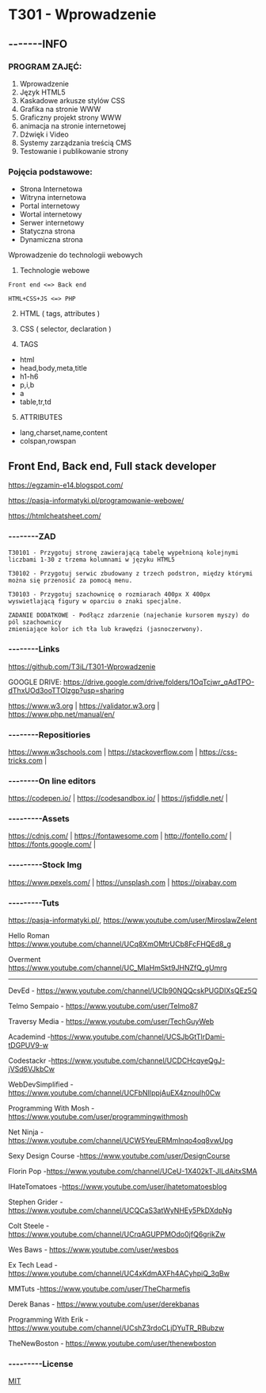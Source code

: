 # T301 - Wprowadzenie
## -------INFO

### PROGRAM ZAJĘĆ:
1. Wprowadzenie
2. Język HTML5
3. Kaskadowe arkusze stylów CSS
4. Grafika na stronie WWW
5. Graficzny projekt strony WWW
6. animacja na stronie internetowej
7. Dźwięk i Video
8. Systemy zarządzania treścią CMS
9. Testowanie i publikowanie strony

### Pojęcia podstawowe:
- Strona Internetowa
- Witryna internetowa
- Portal internetowy
- Wortal internetowy
- Serwer internetowy
- Statyczna strona
- Dynamiczna strona

Wprowadzenie do technologii webowych

1. Technologie webowe
```
Front end <=> Back end

HTML+CSS+JS <=> PHP
```
2. HTML ( tags, attributes )
3. CSS ( selector, declaration )

4. TAGS

* html
* head,body,meta,title
* h1-h6
* p,i,b
* a
* table,tr,td

5. ATTRIBUTES
* lang,charset,name,content
* colspan,rowspan

## Front End, Back end, Full stack developer

https://egzamin-e14.blogspot.com/

https://pasja-informatyki.pl/programowanie-webowe/

https://htmlcheatsheet.com/ 

### --------ZAD
```
T30101 - Przygotuj stronę zawierającą tabelę wypełnioną kolejnymi liczbami 1-30 z trzema kolumnami w języku HTML5

T30102 - Przygotuj serwic zbudowany z trzech podstron, między którymi można się przenosić za pomocą menu.

T30103 - Przygotuj szachownicę o rozmiarach 400px X 400px wyswietlającą figury w oparciu o znaki specjalne.

ZADANIE DODATKOWE - Podłącz zdarzenie (najechanie kursorem myszy) do pól szachownicy 
zmieniające kolor ich tła lub krawędzi (jasnoczerwony).
```
### --------Links
https://github.com/T3iL/T301-Wprowadzenie

GOOGLE DRIVE: https://drive.google.com/drive/folders/1OqTcjwr_qAdTPO-dThxUOd3ooTTOlzgp?usp=sharing

https://www.w3.org | https://validator.w3.org | https://www.php.net/manual/en/
### --------Repositiories
https://www.w3schools.com | https://stackoverflow.com | https://css-tricks.com |
### --------On line editors
https://codepen.io/ | https://codesandbox.io/ | https://jsfiddle.net/ |
### ---------Assets
https://cdnjs.com/ | https://fontawesome.com | http://fontello.com/ | https://fonts.google.com/ |
### ---------Stock Img
https://www.pexels.com/ | https://unsplash.com | https://pixabay.com
### ---------Tuts
https://pasja-informatyki.pl/, https://www.youtube.com/user/MiroslawZelent

Hello Roman https://www.youtube.com/channel/UCq8XmOMtrUCb8FcFHQEd8_g

Overment https://www.youtube.com/channel/UC_MIaHmSkt9JHNZfQ_gUmrg

-------------------------------------

DevEd - https://www.youtube.com/channel/UClb90NQQcskPUGDIXsQEz5Q 

Telmo Sempaio - https://www.youtube.com/user/Telmo87

Traversy Media - https://www.youtube.com/user/TechGuyWeb

Academind -https://www.youtube.com/channel/UCSJbGtTlrDami-tDGPUV9-w

Codestackr -https://www.youtube.com/channel/UCDCHcqyeQgJ-jVSd6VJkbCw

WebDevSimplified -https://www.youtube.com/channel/UCFbNIlppjAuEX4znoulh0Cw

Programming With Mosh -https://www.youtube.com/user/programmingwithmosh

Net Ninja -https://www.youtube.com/channel/UCW5YeuERMmlnqo4oq8vwUpg

Sexy Design Course -https://www.youtube.com/user/DesignCourse

Florin Pop -https://www.youtube.com/channel/UCeU-1X402kT-JlLdAitxSMA

IHateTomatoes -https://www.youtube.com/user/ihatetomatoesblog

Stephen Grider -https://www.youtube.com/channel/UCQCaS3atWyNHEy5PkDXdpNg

Colt Steele -https://www.youtube.com/channel/UCrqAGUPPMOdo0jfQ6grikZw

Wes Baws - https://www.youtube.com/user/wesbos

Ex Tech Lead -https://www.youtube.com/channel/UC4xKdmAXFh4ACyhpiQ_3qBw

MMTuts -https://www.youtube.com/user/TheCharmefis

Derek Banas - https://www.youtube.com/user/derekbanas

Programming With Erik -https://www.youtube.com/channel/UCshZ3rdoCLjDYuTR_RBubzw

TheNewBoston - https://www.youtube.com/user/thenewboston 
### ---------License
[MIT](https://choosealicense.com/licenses/mit/)
